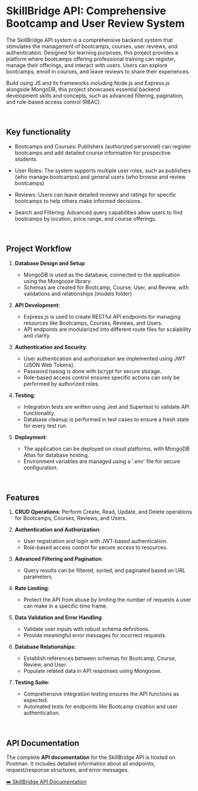 # SkillBridge API: Comprehensive Bootcamp and User Review System

The SkillBridge API system is a comprehensive backend system that stimulates the management of bootcamps, courses, user reviews, and authentication. Designed for learning purposes, this project provides a platform where bootcamps offering professional training can register, manage their offerings, and interact with users. Users can explore bootcamps, enroll in courses, and leave reviews to share their experiences.

Build using JS and its frameworks including Node.js and Express.js alongside MongoDB, this project showcases essential backend development skills and concepts, such as advanced filtering, pagination, and role-based access control (RBAC).

<br>

## Key functionality

- Bootcamps and Courses: Publishers (authorized personnel) can register bootcamps and add detailed course information for prospective students.

- User Roles: The system supports multiple user roles, such as publishers (who manage bootcamps) and general users (who browse and review bootcamps)

- Reviews: Users can leave detailed reviews and ratings for specific bootcamps to help others make informed decisions.

- Search and Filtering: Advanced query capabilities allow users to find bootcamps by location, price range, and course offerings.

<br>

## Project Workflow

1. **Database Design and Setup**:

   - MongoDB is used as the database, connected to the application using the Mongoose library.
   - Schemas are created for Bootcamp, Course, User, and Review, with validations and relationships (models folder)

2. **API Development**:

   - Express.js is used to create RESTful API endpoints for managing resources like Bootcamps, Courses, Reviews, and Users.
   - API endpoints are modularized into different route files for scalability and clarity.

3. **Authentication and Security**:

   - User authentication and authorization are implemented using JWT (JSON Web Tokens).
   - Password hasing is done with bcrypt for secure storage.
   - Role-based access control ensures specific actions can only be performed by authorized roles.

4. **Testing**:

   - Integration tests are written using Jest and Supertest to validate API functionality.
   - Database cleanup is performed in test cases to ensure a fresh state for every test run.

5. **Deployment**:
   - The application can be deployed on cloud platforms, with MongoDB Atlas for database hosting.
   - Environment variables are managed using a '.env' file for secure configuration.

<br>

## Features

1. **CRUD Operations**:
   Perform Create, Read, Update, and Delete operations for Bootcamps, Courses, Reviews, and Users.

2. **Authentication and Authorization**:

   - User registration and login with JWT-based authentication.
   - Role-based access control for secure access to resources.

3. **Advanced Filtering and Pagination**:

   - Query results can be filtered, sorted, and paginated based on URL parameters.

4. **Rate Limiting**:

   - Protect the API from abuse by limiting the number of requests a user can make in a specific time frame.

5. **Data Validation and Error Handling**:

   - Validate user inputs with robust schema definitions.
   - Provide meaningful error messages for incorrect requests.

6. **Database Relationships**:

   - Establish references between schemas for Bootcamp, Course, Review, and User.
   - Populate related data in API responses using Mongoose.

7. **Testing Suite**:
   - Comprehensive integration testing ensures the API functions as expected.
   - Automated tests for endpoints like Bootcamp creation and user authentication.

<br>

## API Documentation

The complete **API documentation** for the SkillBridge API is hosted on Postman. It includes detailed information about all endpoints, request/response structures, and error messages.

[➡️ SkillBridge API Documentation](https://documenter.getpostman.com/view/38855406/2sAYBUCsFT)
